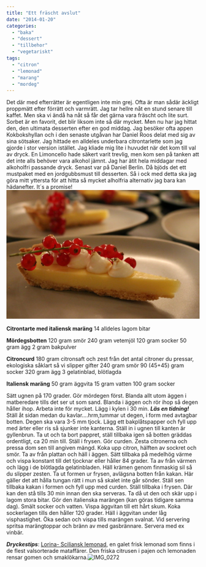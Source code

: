 ```yaml
---
title: "Ett fräscht avslut"
date: "2014-01-20"
categories: 
  - "baka"
  - "dessert"
  - "tillbehor"
  - "vegetariskt"
tags: 
  - "citron"
  - "lemonad"
  - "marang"
  - "mordeg"
---
```


Det där med efterrätter är egentligen inte min grej. Ofta är man sådär äckligt proppmätt efter förrätt och varmrätt. Jag tar hellre nåt en stund senare till kaffet. Men ska vi ändå ha nåt så får det gärna vara fräscht och lite surt. Sorbet är en favorit, det blir liksom inte så där mycket. Men nu har jag hittat den, den ultimata desserten efter en god middag. Jag besöker ofta appen Kokbokshyllan och i den senaste utgåvan har Daniel Roos delat med sig av sina sötsaker. Jag hittade en alldeles underbara citrontarlette som jag gjorde i stor version istället. Jag kliade mig lite i huvudet när det kom till val av dryck. En Limoncello hade säkert varit trevlig, men kom sen på tanken att det inte alls behöver vara alkohol jämnt. Jag har ätit hela middagar med alkoholfri passande dryck. Senast var på Daniel Berlin. Då bjöds det ett mustpaket med en jordgubbsmust till desserten. Så i ock med detta ska jag göra mitt yttersta för att hitta så mycket alholfria alternativ jag bara kan hädanefter. It´s a promise! ![IMG_0257](/static/img/IMG_0257-1024x682.jpg)

**Citrontarte med italiensk maräng** 14 alldeles lagom bitar

**Mördegsbotten** 120 gram smör 240 gram vetemjöl 120 gram socker 50 gram ägg 2 gram bakpulver

**Citroncurd** 180 gram citronsaft och zest från det antal citroner du pressar, ekologiska såklart så vi slipper gifter 240 gram smör 90 (45+45) gram socker 320 gram ägg 3 gelatinblad, blötlagda

**Italiensk maräng** 50 gram äggvita 15 gram vatten 100 gram socker

Sätt ugnen på 170 grader. Gör mördegen först. Blanda allt utom äggen i matberedare tills det ser ut som sand. Blanda i äggen och rör ihop så degen håller ihop. Arbeta inte för mycket. Lägg i kylen i 30 min. **_Läs en tidning!_** Ställ åt sidan medan du kavlar....hrm,tummar ut degen, i form med avtagbar botten. Degen ska vara 3-5 mm tjock. Lägg ett bakplåtspapper och fyll upp med ärter eller ris så sjunker inte kanterna. Ställ in i ugnen till kanten är gyllenbrun. Ta ut och ta bort pappret, ställ tillbaka igen så botten gräddas ordentligt, ca 20 min till. Ställ i frysen. Gör curden. Zesta citronerna och pressa dom sen till angiven mängd. Koka upp citron, hälften av sockret och smör. Ta av från plattan och häll i äggen. Sätt tillbaka på medelhög värme och vispa konstant till det tjocknar eller håller 84 grader. Ta av från värmen och lägg i de blötlagda gelatinbladen. Häll krämen genom finmaskig sil så du slipper zesten. Ta ut formen ur frysen, avlägsna botten från kakan. Här gäller det att hålla tungan rätt i mun så skalet inte går sönder. Ställ sen tillbaka kakan i formen och fyll upp med curden. Ställ tillbaka i frysen. Där kan den stå tills 30 min innan den ska serveras. Ta då ut den och skär upp i lagom stora bitar. Gör den italienska marängen (kan göras tidigare samma dag). Smält socker och vatten. Vispa äggvitan till ett hårt skum. Koka sockerlagen tills den håller 120 grader. Häll i äggvitan under låg visphastighet. Öka sedan och vispa tills marängen svalnat. Vid servering spritsa marängtoppar och bränn av med gasbrännare. Servera med ex vinbär.

**_Dryckestips_**: [Lorina- Sciliansk lemonad](https://www.lorina.com/jp/fla/home_us.html), en galet frisk lemonad som finns i de flest valsorterade mataffärer. Den friska citrusen i pajen och lemonaden rensar gomen och smaklökarna.![IMG_0272](/static/img/IMG_0272-1024x682.jpg)
